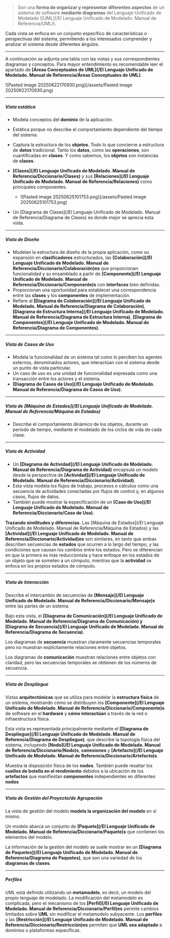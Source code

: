 > Son una **forma de organizar y representar diferentes aspectos** de un sistema de software **mediante diagramas** del Lenguaje Unificado de Modelado ([UML](/El Lenguaje Unificado de Modelado. Manual de Referencia/UML)).

Cada vista se enfoca en un conjunto específico de características o perspectivas del sistema, permitiendo a los interesados comprender y analizar el sistema desde diferentes ángulos. 
****
A continuación se adjunta una tabla con las vistas y sus correspondientes diagramas y conceptos. Para mayor entendimiento es recomendable leer el apartado de **[Áreas Conceptuales de UML](/El Lenguaje Unificado de Modelado. Manual de Referencia/Áreas Conceptuales de UML)**.

![Pasted image 20250622170930.png](/assets/Pasted image 20250622170930.png)
****
##### **Vista estática**

- Modela conceptos del **dominio** de la aplicación.
- Estática porque no describe el comportamiento dependiente del tiempo del sistema.
- Captura la estructura de los **objetos**. Todo lo que concierne a estructura de **datos** tradicional. Tanto los **datos**, como las **operaciones**, son cuantificadas en **clases**. Y como sabemos, los **objetos** son instancias de **clases**.
- **[Clases](/El Lenguaje Unificado de Modelado. Manual de Referencia/Diccionario/Clases)** y sus **[Relaciones](/El Lenguaje Unificado de Modelado. Manual de Referencia/Relaciones)** como principales componentes.
	
	- ![Pasted image 20250625101753.png](/assets/Pasted image 20250625101753.png)
- Un [Diagrama de Clases](/El Lenguaje Unificado de Modelado. Manual de Referencia/Diagrama de Clases) es donde mejor se aprecia esta vista.
****
##### **Vista de Diseño**
- Modelan la estructura de diseño de la propia aplicación, como su expansión en **clasificadores** estructurados, las **[Colaboración](/El Lenguaje Unificado de Modelado. Manual de Referencia/Diccionario/Colaboración)es** que proporcionan funcionalidad y su ensamblado a partir de **[Componente](/El Lenguaje Unificado de Modelado. Manual de Referencia/Diccionario/Componente)s** con **interfaces** bien definidas.
- Proporcionan una oportunidad para establecer una correspondencia entre las **clases** y los **componentes** de implementación.
- Refiere al **[Diagrama de Colaboración](/El Lenguaje Unificado de Modelado. Manual de Referencia/Diagrama de Colaboración)**, **[Diagrama de Estructura Interna](/El Lenguaje Unificado de Modelado. Manual de Referencia/Diagrama de Estructura Interna)**, **[Diagrama de Componentes](/El Lenguaje Unificado de Modelado. Manual de Referencia/Diagrama de Componentes)**.
****
##### **Vista de Casos de Uso**
- Modela la funcionalidad de un sistema tal como lo perciben los agentes externos, denominados actores, que interactúan con el sistema desde un punto de vista particular.
- Un caso de uso es una unidad de funcionalidad expresada como una transacción entre los actores y el sistema.
- **[Diagrama de Casos de Uso](/El Lenguaje Unificado de Modelado. Manual de Referencia/Diagrama de Casos de Uso)**.
****
##### **Vista de [Máquina de Estados](/El Lenguaje Unificado de Modelado. Manual de Referencia/Máquina de Estados)**
- Describe el comportamiento dinámico de los objetos, durante un periodo de tiempo, mediante el modelado de los ciclos de vida de cada clase.
****
##### **Vista de Actividad**
- Un **[Diagrama de Actividad](/El Lenguaje Unificado de Modelado. Manual de Referencia/Diagrama de Actividad)** encapsula un modelo desde la perspectiva de **[Actividad](/El Lenguaje Unificado de Modelado. Manual de Referencia/Diccionario/Actividad)**. 
- Esta vista modela los flujos de trabajo, procesos o cálculos como una secuencia de actividades conectadas por flujos de control y, en algunos casos, flujos de datos. 
- También puede mostrar la especificación de un **[Caso de Uso](/El Lenguaje Unificado de Modelado. Manual de Referencia/Diccionario/Caso de Uso)**.

**Trazando similitudes y diferencias.** Las [Máquina de Estados](/El Lenguaje Unificado de Modelado. Manual de Referencia/Máquina de Estados) y las **[Actividad](/El Lenguaje Unificado de Modelado. Manual de Referencia/Diccionario/Actividad)es** son similares, en tanto que ambas describen secuencias de **estados** que ocurren a lo largo del tiempo, y las condiciones que causan los cambios entre los estados. Pero se diferencian en que la primera es más reduccionista y hace enfoque en los estados de un objeto que se someten a un cómputo, mientras que la **actividad** se enfoca en los propios estados de cómputo.
****
##### **Vista de Interacción**
Describe el intercambio de secuencias de **[Mensaje](/El Lenguaje Unificado de Modelado. Manual de Referencia/Diccionario/Mensaje)s** entre las partes de un sistema. 

Bajo esta vista, el **[Diagrama de Comunicación](/El Lenguaje Unificado de Modelado. Manual de Referencia/Diagrama de Comunicación) y [Diagrama de Secuencia](/El Lenguaje Unificado de Modelado. Manual de Referencia/Diagrama de Secuencia)**. 

Los diagramas de **secuencia** muestran claramente secuencias temporales pero no muestran explícitamente relaciones entre objetos. 

Los diagramas de **comunicación** muestran relaciones entre objetos con claridad, pero las secuencias temporales se obtienen de los números de secuencia.
****
##### **Vista de Despliegue**
Vistas **arquitectónicas** que se utiliza para modelar la **estructura física** de un sistema, mostrando cómo se distribuyen los **[Componente](/El Lenguaje Unificado de Modelado. Manual de Referencia/Diccionario/Componente)s** de software en el **hardware** y **cómo interactúan** a través de la red o infraestructura física. 

Esta vista es representada principalmente mediante el **[Diagrama de Despliegue](/El Lenguaje Unificado de Modelado. Manual de Referencia/Diagrama de Despliegue)**, que describe la topología física del sistema, incluyendo **[Nodo](/El Lenguaje Unificado de Modelado. Manual de Referencia/Diccionario/Nodo)s**, **conexiones** y **[Artefacto](/El Lenguaje Unificado de Modelado. Manual de Referencia/Diccionario/Artefacto)s**. 

Muestra la disposición física de los **nodos**. También puede resaltar los **cuellos de botella en el rendimiento** debidos a la ubicación de los **artefactos** que manifiestan **componentes** independientes en diferentes **nodos**
****
##### **Vista de Gestión del Proyecto/de Agrupación**
La vista de gestión del modelo **modela** **la organización del modelo** en sí mismo.

Un modelo abarca un conjunto de **[Paquete](/El Lenguaje Unificado de Modelado. Manual de Referencia/Diccionario/Paquete)s** que contienen los elementos del modelo.

La información de la gestión del modelo se suele mostrar en un **[Diagrama de Paquetes](/El Lenguaje Unificado de Modelado. Manual de Referencia/Diagrama de Paquetes)**, que son una variedad de los **diagramas de clases**.
****
##### **Perfiles**
UML está definido utilizando un **metamodelo**, es decir, un modelo del propio lenguaje de modelado. La modificación del metamodelo es complicada, pero el mecanismo de los **[Perfil](/El Lenguaje Unificado de Modelado. Manual de Referencia/Diccionario/Perfil)es** permite cambios limitados sobre **UML** sin modificar el metamodelo subyacente. Los **perfiles** y las **[Restricción](/El Lenguaje Unificado de Modelado. Manual de Referencia/Diccionario/Restricción)es** permiten que **UML sea adaptado** a dominios o plataformas específicas.
